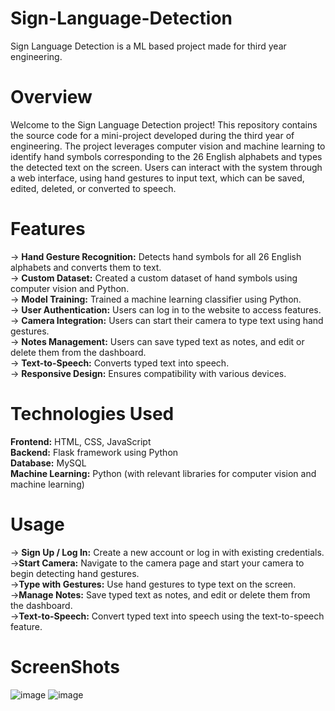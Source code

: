 # Sign-Language-Detection
Sign Language Detection is a ML based project made for third year engineering.

# Overview
Welcome to the Sign Language Detection project! This repository contains the source code for a mini-project developed during the third year of engineering. The project leverages computer vision and machine learning to identify hand symbols corresponding to the 26 English alphabets and types the detected text on the screen. Users can interact with the system through a web interface, using hand gestures to input text, which can be saved, edited, deleted, or converted to speech.

# Features
-> **Hand Gesture Recognition:** Detects hand symbols for all 26 English alphabets and converts them to text.<br />
-> **Custom Dataset:** Created a custom dataset of hand symbols using computer vision and Python.<br />
-> **Model Training:** Trained a machine learning classifier using Python.<br />
-> **User Authentication:** Users can log in to the website to access features.<br />
-> **Camera Integration:** Users can start their camera to type text using hand gestures.<br />
-> **Notes Management:** Users can save typed text as notes, and edit or delete them from the dashboard.<br />
-> **Text-to-Speech:** Converts typed text into speech.<br />
-> **Responsive Design:** Ensures compatibility with various devices.

# Technologies Used
**Frontend:** HTML, CSS, JavaScript<br />
**Backend:** Flask framework using Python<br />
**Database:** MySQL<br />
**Machine Learning:** Python (with relevant libraries for computer vision and machine learning)

# Usage
-> **Sign Up / Log In:** Create a new account or log in with existing credentials.<br />
->**Start Camera:** Navigate to the camera page and start your camera to begin detecting hand gestures.<br />
->**Type with Gestures:** Use hand gestures to type text on the screen.<br />
->**Manage Notes:** Save typed text as notes, and edit or delete them from the dashboard.<br />
->**Text-to-Speech:** Convert typed text into speech using the text-to-speech feature.

# ScreenShots
![image](https://github.com/atharva350/Sign-Language-Detection/assets/147875370/27ca1245-14fc-4adf-96d2-3babbf8400a1)
![image](https://github.com/atharva350/Sign-Language-Detection/assets/147875370/c75b214b-995b-40bc-b0cb-ab52ac621cf3)


